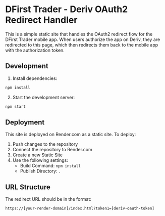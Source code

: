 # DFirst Trader - Deriv OAuth2 Redirect Handler

This is a simple static site that handles the OAuth2 redirect flow for the DFirst Trader mobile app. When users authorize the app on Deriv, they are redirected to this page, which then redirects them back to the mobile app with the authorization token.

## Development

1. Install dependencies:
```bash
npm install
```

2. Start the development server:
```bash
npm start
```

## Deployment

This site is deployed on Render.com as a static site. To deploy:

1. Push changes to the repository
2. Connect the repository to Render.com
3. Create a new Static Site
4. Use the following settings:
   - Build Command: `npm install`
   - Publish Directory: `.`

## URL Structure

The redirect URL should be in the format:
```
https://[your-render-domain]/index.html?token1=[deriv-oauth-token]
``` 